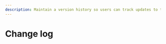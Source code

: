 ```yaml
---
description: Maintain a version history so users can track updates to the user guide.
---
```


# Change log

